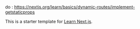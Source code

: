 do : https://nextjs.org/learn/basics/dynamic-routes/implement-getstaticprops

This is a starter template for [Learn Next.js](https://nextjs.org/learn).
